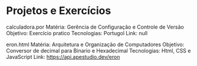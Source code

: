 # Projetos e Exercícios
calculadora.por 
Matéria:  Gerência de Configuração e Controle de Versão
Objetivo: Exercício pratico 
Tecnologias: Portugol
Link: null

eron.html 
Matéria: Arquitetura e Organização de Computadores
Objetivo: Conversor de decimal para Binario e Hexadecimal
Tecnologias: Html, CSS e JavaScript
Link: https://api.apestudio.dev/eron